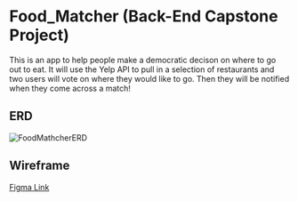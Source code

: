 # Food_Matcher (Back-End Capstone Project)
This is an app to help people make a democratic decison on where to go out to eat. It will use the Yelp API to pull in a selection of restaurants and two users will vote on where they would like to go. Then they will be notified when they come across a match!

## ERD
![FoodMathcherERD](https://user-images.githubusercontent.com/66916708/119523654-8ada8500-bd42-11eb-9f0b-1130f156fe47.PNG)

## Wireframe
[Figma Link](https://www.figma.com/file/8Y2m4wZ04D8z9p2339RMKL/Food-Matcher?node-id=0%3A1)
